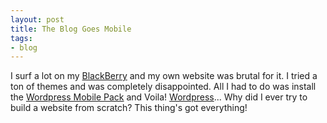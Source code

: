 ```yaml
---
layout: post
title: The Blog Goes Mobile
tags:
- blog
---
```

I surf a lot on my [BlackBerry](http://blackberry.com) and my own website was brutal for it. I tried a ton of themes and was completely disappointed. All I had to do was install the [Wordpress Mobile Pack](http://wordpress.org/extend/plugins/wordpress-mobile-pack/) and Voila! [Wordpress](http://wordpress.com)... Why did I ever try to build a website from scratch? This thing's got everything!
